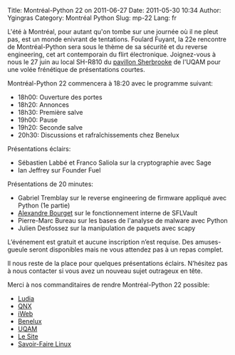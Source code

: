 Title: Montréal-Python 22 on 2011-06-27
Date: 2011-05-30 10:34
Author: Ygingras
Category: Montréal Python
Slug: mp-22
Lang: fr

L'été à Montréal, pour autant qu'on tombe sur une journée où il ne pleut
pas, est un monde enivrant de tentations. Foulard Fuyant, la 22e
rencontre de Montréal-Python sera sous le thème de sa sécurité et du
reverse engineering, cet art contemporain du flirt électronique.
Joignez-vous à nous le 27 juin au local SH-R810 du [pavillon
Sherbrooke][] de l'UQAM pour une volée frénétique de présentations
courtes.

Montréal-Python 22 commencera à 18:20 avec le programme suivant:

-   18h00: Ouverture des portes
-   18h20: Annonces
-   18h30: Première salve
-   19h00: Pause
-   19h20: Seconde salve
-   20h30: Discussions et rafraîchissements chez Benelux

Présentations éclairs:

-   Sébastien Labbé et Franco Saliola sur la cryptographie avec Sage
-   Ian Jeffrey sur Founder Fuel

Présentations de 20 minutes:

-   Gabriel Tremblay sur le reverse engineering de firmware appliqué
    avec Python (1e partie)
-   [Alexandre Bourget][] sur le fonctionnement interne de SFLVault
-   Pierre-Marc Bureau sur les bases de l'analyse de malware avec Python
-   Julien Desfossez sur la manipulation de paquets avec scapy

L’événement est gratuit et aucune inscription n’est requise. Des
amuses-gueule seront disponibles mais ne vous attendez pas à un repas
complet.

</p>
Il nous reste de la place pour quelques présentations éclairs. N’hésitez
pas à nous contacter si vous avez un nouveau sujet outrageux en tête.

Merci à nos commanditaires de rendre Montréal-Python 22 possible:

-   [Ludia][]
-   [QNX][]
-   [iWeb][]
-   [Benelux][]
-   [UQAM][]
-   [Le Site][]
-   [Savoir-Faire Linux][]

<!--:-->

</p>

  [pavillon Sherbrooke]: http://www.uqam.ca/campus/pavillons/sh.htm
  [Alexandre Bourget]: http://blog.abourget.net/
  [Ludia]: http://www.ludia.com/
  [QNX]: http://www.qnx.com/
  [iWeb]: http://iweb.ca
  [Benelux]: http://www.brasseriebenelux.com/
  [UQAM]: http://uqam.ca
  [Le Site]: http://lesite.ca
  [Savoir-Faire Linux]: http://savoirfairelinux.com
